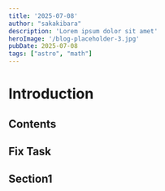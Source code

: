 ```yaml
---
title: '2025-07-08'
author: "sakakibara"
description: 'Lorem ipsum dolor sit amet'
heroImage: '/blog-placeholder-3.jpg'
pubDate: 2025-07-08
tags: ["astro", "math"]
---
```


# Introduction
## Contents
## Fix Task
## Section1

